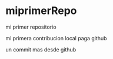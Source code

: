 # miprimerRepo

mi primer repositorio

mi primera contribucion local paga github

un commit mas desde github
